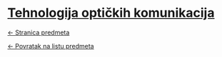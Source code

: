 # [Tehnologija optičkih komunikacija](https://www.github.com/studosi-fer/TOK)
[<- Stranica predmeta](https://www.fer.unizg.hr/predmet/tok_a)

[<- Povratak na listu predmeta](https://www.github.com/studosi/FER)
